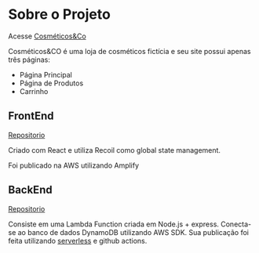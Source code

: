 # Sobre o Projeto
Acesse [Cosméticos&Co](https://main.dbcunzdcngul9.amplifyapp.com/)

Cosméticos&CO é uma loja de cosméticos fictícia e seu site possui apenas três páginas:
- Página Principal
- Página de Produtos
- Carrinho

## FrontEnd
[Repositorio](https://github.com/carulena/cosmeticos-co-react)

Criado com React e utiliza Recoil como global state management. 

Foi publicado na AWS utilizando Amplify

## BackEnd
[Repositorio](https://github.com/carulena/cosmeticos-co-node)

Consiste em uma Lambda Function criada em Node.js + express.
Conecta-se ao banco de dados DynamoDB utilizando AWS SDK. 
Sua publicação foi feita utilizando [serverless](https://www.serverless.com/) e github actions.
